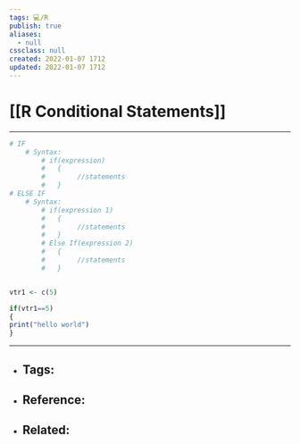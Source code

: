 ```yaml
---
tags: 💻️/R
publish: true
aliases:
  - null
cssclass: null
created: 2022-01-07 1712
updated: 2022-01-07 1712
---
```


# [[R Conditional Statements]]

---

```r
# IF
	# Syntax:
		# if(expression)
		#   {
		#        //statements
		#   }
# ELSE IF
	# Syntax:
		# if(expression 1)
		#   {
		#        //statements
		#   }
		# Else If(expression 2)
		#   {
		#        //statements
		#   }


vtr1 <- c(5)

if(vtr1==5)
{
print("hello world")
}
``` 

---

- Tags: 
	- 
- Reference:
	- 
- Related:
	- 
